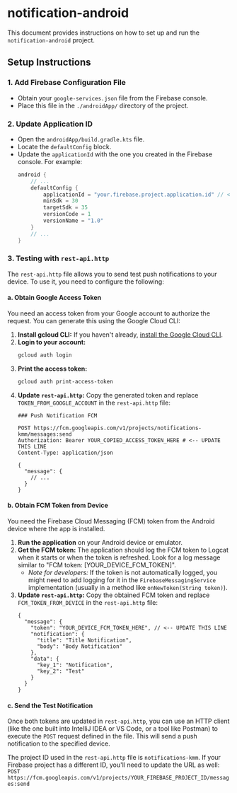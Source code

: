 # notification-android

This document provides instructions on how to set up and run the `notification-android` project.

## Setup Instructions

### 1. Add Firebase Configuration File

- Obtain your `google-services.json` file from the Firebase console.
- Place this file in the `./androidApp/` directory of the project.

### 2. Update Application ID

- Open the `androidApp/build.gradle.kts` file.
- Locate the `defaultConfig` block.
- Update the `applicationId` with the one you created in the Firebase console. For example:
  ```kotlin
  android {
      // ...
      defaultConfig {
          applicationId = "your.firebase.project.application.id" // <-- UPDATE THIS LINE
          minSdk = 30
          targetSdk = 35
          versionCode = 1
          versionName = "1.0"
      }
      // ...
  }
  ```

### 3. Testing with `rest-api.http`

The `rest-api.http` file allows you to send test push notifications to your device. To use it, you need to configure the following:

#### a. Obtain Google Access Token

You need an access token from your Google account to authorize the request. You can generate this using the Google Cloud CLI:

1.  **Install gcloud CLI:** If you haven't already, [install the Google Cloud CLI](https://cloud.google.com/sdk/docs/install).
2.  **Login to your account:**
    ```bash
    gcloud auth login
    ```
3.  **Print the access token:**
    ```bash
    gcloud auth print-access-token
    ```
4.  **Update `rest-api.http`:** Copy the generated token and replace `TOKEN_FROM_GOOGLE_ACCOUNT` in the `rest-api.http` file:
    ```http
    ### Push Notification FCM

    POST https://fcm.googleapis.com/v1/projects/notifications-kmm/messages:send
    Authorization: Bearer YOUR_COPIED_ACCESS_TOKEN_HERE # <-- UPDATE THIS LINE
    Content-Type: application/json

    {
      "message": {
        // ...
      }
    }
    ```

#### b. Obtain FCM Token from Device

You need the Firebase Cloud Messaging (FCM) token from the Android device where the app is installed.

1.  **Run the application** on your Android device or emulator.
2.  **Get the FCM token:** The application should log the FCM token to Logcat when it starts or when the token is refreshed. Look for a log message similar to "FCM token: [YOUR_DEVICE_FCM_TOKEN]".
    *   *Note for developers:* If the token is not automatically logged, you might need to add logging for it in the `FirebaseMessagingService` implementation (usually in a method like `onNewToken(String token)`).
3.  **Update `rest-api.http`:** Copy the obtained FCM token and replace `FCM_TOKEN_FROM_DEVICE` in the `rest-api.http` file:
    ```http
    {
      "message": {
        "token": "YOUR_DEVICE_FCM_TOKEN_HERE", // <-- UPDATE THIS LINE
        "notification": {
          "title": "Title Notification",
          "body": "Body Notification"
        },
        "data": {
          "key_1": "Notification",
          "key_2": "Test"
        }
      }
    }
    ```

#### c. Send the Test Notification

Once both tokens are updated in `rest-api.http`, you can use an HTTP client (like the one built into IntelliJ IDEA or VS Code, or a tool like Postman) to execute the `POST` request defined in the file. This will send a push notification to the specified device.

The project ID used in the `rest-api.http` file is `notifications-kmm`. If your Firebase project has a different ID, you'll need to update the URL as well:
`POST https://fcm.googleapis.com/v1/projects/YOUR_FIREBASE_PROJECT_ID/messages:send`
